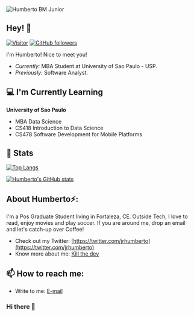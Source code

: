 ![Humberto BM Junior](./banner.png)
<!-- <h2 align='center'>Humberto BM Junior</h2>
<p align='center'><b>Student / Analyst </b></p> -->

<h2>Hey! 👋</h2>

[![Visitor](https://visitor-badge.laobi.icu/badge?page_id=jrhumberto.jrhumberto)](https://github.com/jrhumberto) [![GitHub followers](https://img.shields.io/github/followers/jrhumberto.svg?style=social&label=Follow)](https://github.com/jrhumberto?tab=followers)

I'm Humberto! Nice to meet you! 
- <i>Currently:</i> MBA Student at University of Sao Paulo - USP. 
- <i>Previously:</i> Software Analyst.

<h2>💻 I'm Currently Learning</h2>

__University of Sao Paulo__
- MBA Data Science
- CS418 Introduction to Data Science
- CS478 Software Development for Mobile Platforms


<!-- @@
<h2>Currently working on:</h2>
<h4>#100MLProjects 💯</h4>

__100MLProjects__ is a challenge that I created for myself to get proficient in Machine Learning and Deep Learning by building 100 Projects with increasing complexity, over a period of two years. 

I document my experience throughout this process, and you can find them on my [Blog](https://www.laxmena.com/category/100-ml-projects/).

Check out the GitHub repository:

<div>
  <p>
    <a href="https://github.com/laxmena/100MLProjects">
      <img src="https://github-readme-stats.vercel.app/api/pin/?username=laxmena&repo=100MLProjects&show_owner=True" alt="GitHub Stats" />
    </a>
    <a href="https://github.com/laxmena/AndroidApps">
      <img src="https://github-readme-stats.vercel.app/api/pin/?username=laxmena&repo=AndroidApps&show_owner=True" alt="GitHub Stats" />
    </a>
  </p>
</div>

<div>
<!--   <p align="center">
    <b><em>Now listening to:</em></b> <br/>
    <img src="https://spotify-github-profile.vercel.app/api/view?uid=lakshmanan.meiyappan&cover_image=true&theme=novatorem" alt="Now Listenting to" />
  </p> 
-->
<!-- @@  
  <p align="center">
  <b><em>Overall GitHub Stats:</em></b> <br/>
    <img src="https://github-readme-streak-stats.herokuapp.com/?user=laxmena" alt="GitHub Stats" /> <br/><br/>
  <b><em>My Programming activity (Last 7 days):</em></b> <br/>
    <img src="https://github-readme-stats.vercel.app/api/wakatime?username=laxmena" alt="WakaTime" />
  </p>
</div>
-->
<h2>👀 Stats</h2>

[![Top Langs](https://github-readme-stats.vercel.app/api?username=jrhumberto&theme=dark)](https://github.com/anuraghazra/github-readme-stats)


[![Humberto's GitHub stats](https://github-readme-stats.vercel.app/api?username=jrhumberto&theme=dark&show_icons=true)](https://github.com/anuraghazra/github-readme-stats)

<h2> About Humberto⚡:</h2>

I'm a Pos Graduate Student living in Fortaleza, CE. Outside Tech, 
I love to read, enjoy movies and play soccer. If you are around me, drop an email and let's catch-up over Coffee!
 
- Check out my Twitter: [https://twitter.com/jrhumberto](https://twitter.com/jrhumberto)
- Know more about me: [Kill the dev](https://kill.thedev.id)

<h2>📫 How to reach me:</h2>

- Write to me: [E-mail](mailto:humberto@ufc.br)


### Hi there 👋

<!--
**jrhumberto/jrhumberto** is a ✨ _special_ ✨ repository because its `README.md` (this file) appears on your GitHub profile.

Here are some ideas to get you started:

- 🔭 I’m currently working on ...
- 🌱 I’m currently learning ...
- 👯 I’m looking to collaborate on ...
- 🤔 I’m looking for help with ...
- 💬 Ask me about ...
- 📫 How to reach me: ...
- 😄 Pronouns: ...
- ⚡ Fun fact: ...
-->
